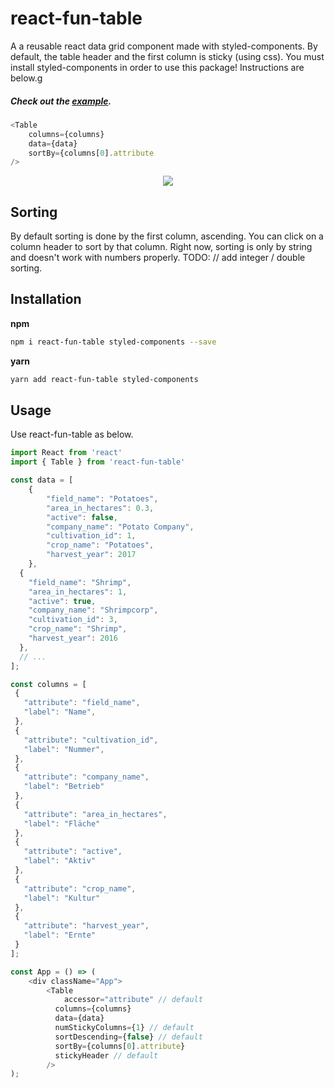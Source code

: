 # react-fun-table
A a reusable react data grid component made with styled-components. By default, the table header and the first column is sticky (using css). You must install styled-components in order to use this package! Instructions are below.g

##### Check out the [example](https://montezume.github.io/react-fun-table-example/).

```js
<Table
    columns={columns}
    data={data}
    sortBy={columns[0].attribute
/>
```

<p align="center">
<img src="https://i.imgur.com/GOJlrgC.png">
</p>

## Sorting

By default sorting is done by the first column, ascending. You can click on a column header to sort by that column. Right now, sorting is only by string and doesn't work with numbers properly. TODO: // add integer / double sorting.


## Installation

__npm__

```bash
npm i react-fun-table styled-components --save
```

__yarn__

```bash
yarn add react-fun-table styled-components
```

## Usage

Use react-fun-table as below.

```js
import React from 'react'
import { Table } from 'react-fun-table'

const data = [
	{
		"field_name": "Potatoes",
		"area_in_hectares": 0.3,
		"active": false,
		"company_name": "Potato Company",
		"cultivation_id": 1,
		"crop_name": "Potatoes",
		"harvest_year": 2017
	},
  {
    "field_name": "Shrimp",
    "area_in_hectares": 1,
    "active": true,
    "company_name": "Shrimpcorp",
    "cultivation_id": 3,
    "crop_name": "Shrimp",
    "harvest_year": 2016
  },
  // ...
];

const columns = [
 {
   "attribute": "field_name",
   "label": "Name",
 },
 {
   "attribute": "cultivation_id",
   "label": "Nummer",
 },
 {
   "attribute": "company_name",
   "label": "Betrieb"
 },
 {
   "attribute": "area_in_hectares",
   "label": "Fläche"
 },
 {
   "attribute": "active",
   "label": "Aktiv"
 },
 {
   "attribute": "crop_name",
   "label": "Kultur"
 },
 {
   "attribute": "harvest_year",
   "label": "Ernte"
 }
];

const App = () => (
    <div className="App">
        <Table
	        accessor="attribute" // default
          columns={columns}
          data={data}
          numStickyColumns={1} // default
          sortDescending={false} // default
          sortBy={columns[0].attribute}
          stickyHeader // default
        />
);


```
